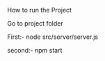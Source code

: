 How to run the Project 

Go to project folder

First:- 
node src/server/server.js

second:-
npm start




